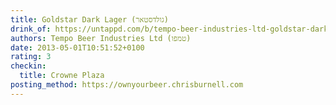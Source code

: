 ```yaml
---
title: Goldstar Dark Lager (גולדסטאר)
drink_of: https://untappd.com/b/tempo-beer-industries-ltd-goldstar-dark-lager/20744
authors: Tempo Beer Industries Ltd (טמפו)
date: 2013-05-01T10:51:52+0100
rating: 3
checkin:
  title: Crowne Plaza
posting_method: https://ownyourbeer.chrisburnell.com
---
```

